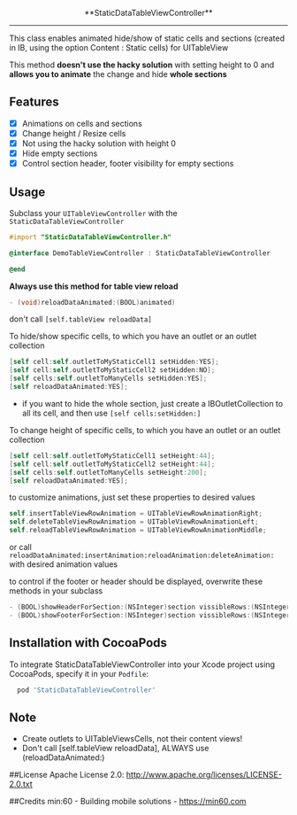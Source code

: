 <p align="center">
  **StaticDataTableViewController**
</p>

----------------

This class enables animated hide/show of static cells and sections (created in IB, using the option Content : Static cells) for UITableView

This method **doesn't use the hacky solution** with setting height to 0 and **allows you to animate** the change and hide  **whole sections**

## Features

- [x] Animations on cells and sections
- [x] Change height / Resize cells
- [x] Not using the hacky solution with height 0
- [x] Hide empty sections
- [x] Control section header, footer visibility for empty sections 

## Usage

Subclass your `UITableViewController` with the `StaticDataTableViewController`

```objective-c
#import "StaticDataTableViewController.h"

@interface DemoTableViewController : StaticDataTableViewController

@end
```

**Always use this method for table view reload** 

```objective-c
- (void)reloadDataAnimated:(BOOL)animated) 
```

don't call `[self.tableView reloadData]`

To hide/show specific cells, to which you have an outlet or an outlet collection

``` objective-c
[self cell:self.outletToMyStaticCell1 setHidden:YES];
[self cell:self.outletToMyStaticCell2 setHidden:NO];
[self cells:self.outletToManyCells setHidden:YES];
[self reloadDataAnimated:YES];
```
- if you want to hide the whole section, just create a IBOutletCollection to all its cell, and then use `[self cells:setHidden:]`

To change height of specific cells, to which you have an outlet or an outlet collection

``` objective-c
[self cell:self.outletToMyStaticCell1 setHeight:44];
[self cell:self.outletToMyStaticCell2 setHeight:44];
[self cells:self.outletToManyCells setHeight:200];
[self reloadDataAnimated:YES];
```

to customize animations, just set these properties to desired values

``` objective-c
self.insertTableViewRowAnimation = UITableViewRowAnimationRight;
self.deleteTableViewRowAnimation = UITableViewRowAnimationLeft;
self.reloadTableViewRowAnimation = UITableViewRowAnimationMiddle;
```

or call `reloadDataAnimated:insertAnimation:reloadAnimation:deleteAnimation:` with desired animation values

to control if the footer or header should be displayed, overwrite these methods in your subclass

``` objective-c
- (BOOL)showHeaderForSection:(NSInteger)section vissibleRows:(NSInteger)vissibleRows;
- (BOOL)showFooterForSection:(NSInteger)section vissibleRows:(NSInteger)vissibleRows;
```

## Installation with CocoaPods

To integrate StaticDataTableViewController into your Xcode project using CocoaPods, specify it in your `Podfile`:

```bash
  pod 'StaticDataTableViewController'
```

## Note
- Create outlets to UITableViewsCells, not their content views!
- Don't call [self.tableView reloadData], ALWAYS use (reloadDataAnimated:)


##License
Apache License 2.0: http://www.apache.org/licenses/LICENSE-2.0.txt

##Credits
min:60 - Building mobile solutions - <a href="https://min60.com">https://min60.com</a>
